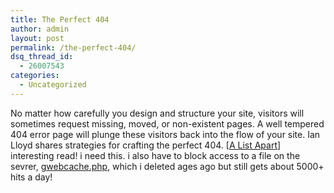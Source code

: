 ```yaml
---
title: The Perfect 404
author: admin
layout: post
permalink: /the-perfect-404/
dsq_thread_id:
  - 26007543
categories:
  - Uncategorized
---
```

No matter how carefully you design and structure your site, visitors will sometimes request missing, moved, or non-existent pages. A well tempered 404 error page will plunge these visitors back into the flow of your site. Ian Lloyd shares strategies for crafting the perfect 404. [[A List Apart][1]] interesting read! i need this. i also have to block access to a file on the sevrer, [gwebcache.php][2], which i deleted ages ago but still gets about 5000+ hits a day!

 [1]: http://www.alistapart.com/
 [2]: http://www.gnucleus.com/gwebcache/